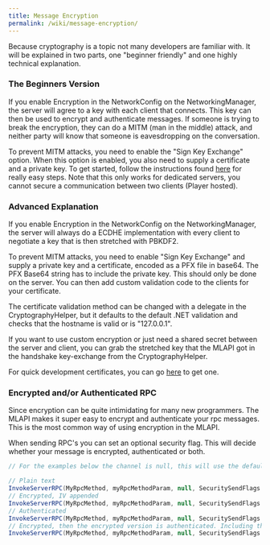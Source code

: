 ```yaml
---
title: Message Encryption
permalink: /wiki/message-encryption/
---
```


Because cryptography is a topic not many developers are familiar with. It will be explained in two parts, one "beginner friendly" and one highly technical explanation.

### The Beginners Version
If you enable Encryption in the NetworkConfig on the NetworkingManager, the server will agree to a key with each client that connects. This key can then be used to encrypt and authenticate messages. If someone is trying to break the encryption, they can do a MITM (man in the middle) attack, and neither party will know that someone is eavesdropping on the conversation.

To prevent MITM attacks, you need to enable the "Sign Key Exchange" option. When this option is enabled, you also need to supply a certificate and a private key. To get started, follow the instructions found [here](https://cert.midlevel.io/) for really easy steps. Note that this only works for dedicated servers, you cannot secure a communication between two clients (Player hosted).

### Advanced Explanation
If you enable Encryption in the NetworkConfig on the NetworkingManager, the server will always do a ECDHE implementation with every client to negotiate a key that is then stretched with PBKDF2.

To prevent MITM attacks, you need to enable "Sign Key Exchange" and supply a private key and a certificate, encoded as a PFX file in base64. The PFX Base64 string has to include the private key. This should only be done on the server. You can then add custom validation code to the clients for your certificate.

The certificate validation method can be changed with a delegate in the CryptographyHelper, but it defaults to the default .NET validation and checks that the hostname is valid or is "127.0.0.1".

If you want to use custom encryption or just need a shared secret between the server and client, you can grab the stretched key that the MLAPI got in the handshake key-exchange from the CryptographyHelper.

For quick development certificates, you can go [here](https://cert.midlevel.io/) to get one.

### Encrypted and/or Authenticated RPC
Since encryption can be quite intimidating for many new programmers. The MLAPI makes it super easy to encrypt and authenticate your rpc messages. This is the most common way of using encryption in the MLAPI.

When sending RPC's you can set an optional security flag. This will decide whether your message is encrypted, authenticated or both.

```csharp
// For the examples below the channel is null, this will use the default channel

// Plain text
InvokeServerRPC(MyRpcMethod, myRpcMethodParam, null, SecuritySendFlags.None);
// Encrypted, IV appended
InvokeServerRPC(MyRpcMethod, myRpcMethodParam, null, SecuritySendFlags.Encrypted);
// Authenticated
InvokeServerRPC(MyRpcMethod, myRpcMethodParam, null, SecuritySendFlags.Authenticated);
// Encrypted, then the encrypted version is authenticated. Including the IV
InvokeServerRPC(MyRpcMethod, myRpcMethodParam, null, SecuritySendFlags.Encrypted | SecuritySendFlags.Authenticated);
```


